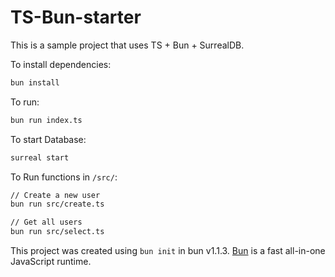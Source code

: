 # TS-Bun-starter

This is a sample project that uses TS + Bun + SurrealDB. 

To install dependencies:

```bash
bun install
```

To run:

```bash
bun run index.ts
```

To start Database:

```bash 
surreal start
```

To Run functions in `/src/`: 

```bash 
// Create a new user 
bun run src/create.ts
```

```bash 
// Get all users 
bun run src/select.ts
```

This project was created using `bun init` in bun v1.1.3. [Bun](https://bun.sh) is a fast all-in-one JavaScript runtime.



